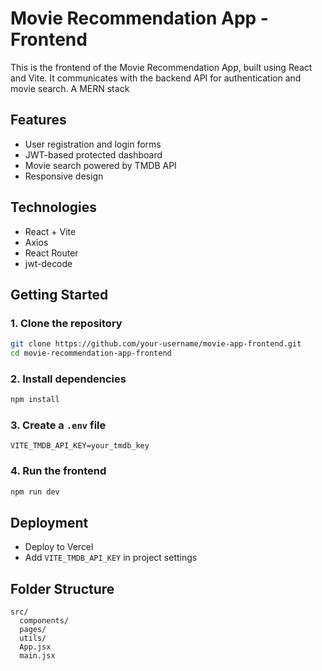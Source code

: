 # Movie Recommendation App - Frontend

This is the frontend of the Movie Recommendation App, built using React and Vite. It communicates with the backend API for authentication and movie search. A MERN stack

## Features
- User registration and login forms
- JWT-based protected dashboard
- Movie search powered by TMDB API
- Responsive design

## Technologies
- React + Vite
- Axios
- React Router
- jwt-decode

## Getting Started

### 1. Clone the repository
```bash
git clone https://github.com/your-username/movie-app-frontend.git
cd movie-recommendation-app-frontend
```

### 2. Install dependencies
```bash
npm install
```

### 3. Create a `.env` file
```
VITE_TMDB_API_KEY=your_tmdb_key
```

### 4. Run the frontend
```bash
npm run dev
```

## Deployment
- Deploy to Vercel
- Add `VITE_TMDB_API_KEY` in project settings

## Folder Structure
```
src/
  components/
  pages/
  utils/
  App.jsx
  main.jsx
